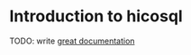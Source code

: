 # Introduction to hicosql

TODO: write [great documentation](http://jacobian.org/writing/what-to-write/)
